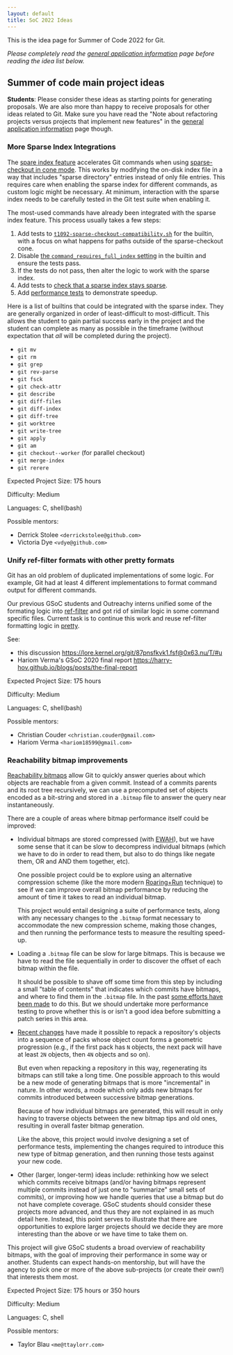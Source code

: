 ```yaml
---
layout: default
title: SoC 2022 Ideas
---
```


This is the idea page for Summer of Code 2022 for Git.

*Please completely read the [general application information](https://git.github.io/General-Application-Information)
page before reading the idea list below.*

## Summer of code main project ideas

**Students**: Please consider these ideas as starting points for
generating proposals. We are also more than happy to receive proposals
for other ideas related to Git. Make sure you have read the "Note
about refactoring projects versus projects that implement new
features" in the [general application information](https://git.github.io/General-Application-Information)
page though.

### More Sparse Index Integrations

The [spare index feature](https://github.blog/2021-11-10-make-your-monorepo-feel-small-with-gits-sparse-index/)
accelerates Git commands when using
[sparse-checkout in cone mode](https://github.blog/2020-01-17-bring-your-monorepo-down-to-size-with-sparse-checkout/).
This works by modifying the on-disk index file in a way that includes
"sparse directory" entries instead of only file entries. This requires
care when enabling the sparse index for different commands, as custom
logic might be necessary. At minimum, interaction with the sparse index
needs to be carefully tested in the Git test suite when enabling it.

The most-used commands have already been integrated with the sparse
index feature. This process usually takes a few steps:

1. Add tests to [`t1092-sparse-checkout-compatibility.sh`](https://github.com/git/git/blob/master/t/t1092-sparse-checkout-compatibility.sh)
   for the builtin, with a focus on what happens for paths outside of the
   sparse-checkout cone.
2. Disable [the `command_requires_full_index` setting](https://github.com/git/git/blob/master/repository.h#L35)
   in the builtin and ensure the tests pass.
3. If the tests do not pass, then alter the logic to work with the sparse index.
4. Add tests to [check that a sparse index stays sparse](https://github.com/git/git/blob/38062e73e009f27ea192d50481fcb5e7b0e9d6eb/t/t1092-sparse-checkout-compatibility.sh#L873-L939).
5. Add [performance tests](https://github.com/git/git/blob/master/t/perf/p2000-sparse-operations.sh)
   to demonstrate speedup.

Here is a list of builtins that could be integrated with the sparse index.
They are generally organized in order of least-difficult to most-difficult.
This allows the student to gain partial success early in the project and
the student can complete as many as possible in the timeframe (without
expectation that _all_ will be completed during the project).

* `git mv`
* `git rm`
* `git grep`
* `git rev-parse`
* `git fsck`
* `git check-attr`
* `git describe`
* `git diff-files`
* `git diff-index`
* `git diff-tree`
* `git worktree`
* `git write-tree`
* `git apply`
* `git am`
* `git checkout--worker` (for parallel checkout)
* `git merge-index`
* `git rerere`

Expected Project Size: 175 hours

Difficulty: Medium

Languages: C, shell(bash)

Possible mentors:
* Derrick Stolee `<derrickstolee@github.com>`
* Victoria Dye `<vdye@github.com>`

### Unify ref-filter formats with other pretty formats

Git has an old problem of duplicated implementations of some
logic. For example, Git had at least 4 different implementations to
format command output for different commands.

Our previous GSoC students and Outreachy interns unified some of the
formating logic into
[ref-filter](https://github.com/git/git/blob/master/ref-filter.h) and
got rid of similar logic in some command specific files. Current task
is to continue this work and reuse ref-filter formatting logic in
[pretty](https://github.com/git/git/blob/master/pretty.h).

See:

  - this discussion <https://lore.kernel.org/git/87pnsfkvk1.fsf@0x63.nu/T/#u>
  - Hariom Verma's GSoC 2020 final report <https://harry-hov.github.io/blogs/posts/the-final-report>

Expected Project Size: 175 hours

Difficulty: Medium

Languages: C, shell(bash)

Possible mentors:
* Christian Couder `<christian.couder@gmail.com>`
* Hariom Verma `<hariom18599@gmail.com>`

### Reachability bitmap improvements

[Reachability bitmaps][vmg-bitmaps] allow Git to quickly answer queries about
which objects are reachable from a given commit. Instead of a commits parents
and its root tree recursively, we can use a precomputed set of objects encoded
as a bit-string and stored in a `.bitmap` file to answer the query near
instantaneously.

There are a couple of areas where bitmap performance itself could be improved:

  - Individual bitmaps are stored compressed (with [EWAH][ewah]), but we have
    some sense that it can be slow to decompress individual bitmaps (which we
    have to do in order to read them, but also to do things like negate them, OR
    and AND them together, etc).

    One possible project could be to explore using an alternative compression
    scheme (like the more modern [Roaring+Run][roaring-run] technique) to see if
    we can improve overall bitmap performance by reducing the amount of time it
    takes to read an individual bitmap.

    This project would entail designing a suite of performance tests, along with
    any necessary changes to the `.bitmap` format necessary to accommodate the
    new compression scheme, making those changes, and then running the
    performance tests to measure the resulting speed-up.

  - Loading a `.bitmap` file can be slow for large bitmaps. This is because we
    have to read the file sequentially in order to discover the offset of each
    bitmap within the file.

    It should be possible to shave off some time from this step by including a
    small "table of contents" that indicates which commits have bitmaps, and
    where to find them in the `.bitmap` file. In the past [some efforts have
    been made][ttaylorr-commit-table] to do this. But we should undertake more
    performance testing to prove whether this is or isn't a good idea before
    submitting a patch series in this area.

  - [Recent changes][ttaylorr-bitmaps] have made it possible to repack a
    repository's objects into a sequence of packs whose object count forms a
    geometric progression (e.g., if the first pack has `N` objects, the next
    pack will have at least `2N` objects, then `4N` objects and so on).

    But even when repacking a repository in this way, regenerating its bitmaps
    can still take a long time. One possible approach to this would be a new
    mode of generating bitmaps that is more "incremental" in nature. In other
    words, a mode which only adds new bitmaps for commits introduced between
    successive bitmap generations.

    Because of how individual bitmaps are generated, this will result in only
    having to traverse objects between the new bitmap tips and old ones,
    resulting in overall faster bitmap generation.

    Like the above, this project would involve designing a set of performance
    tests, implementing the changes required to introduce this new type of
    bitmap generation, and then running those tests against your new code.

  - Other (larger, longer-term) ideas include: rethinking how we select which
    commits receive bitmaps (and/or having bitmaps represent multiple commits
    instead of just one to "summarize" small sets of commits), or improving how
    we handle queries that use a bitmap but do not have complete coverage.
    GSoC students should consider these projects more advanced, and thus they
    are not explained in as much detail here. Instead, this point serves to
    illustrate that there are opportunities to explore larger projects should we
    decide they are more interesting than the above or we have time to take them
    on.

This project will give GSoC students a broad overview of reachability bitmaps,
with the goal of improving their performance in some way or another. Students
can expect hands-on mentorship, but will have the agency to pick one or more of
the above sub-projects (or create their own!) that interests them most.

Expected Project Size: 175 hours or 350 hours

Difficulty: Medium

Languages: C, shell

Possible mentors:
* Taylor Blau `<me@ttaylorr.com>`

[vmg-bitmaps]: https://github.blog/2015-09-22-counting-objects/
[ewah]: https://arxiv.org/abs/0901.3751
[roaring-run]: https://roaringbitmap.org/about/
[ttaylorr-commit-table]: https://lore.kernel.org/git/YNuiM8TR5evSeNsN@nand.local/
[ttaylorr-bitmaps]: https://github.blog/2021-04-29-scaling-monorepo-maintenance/
